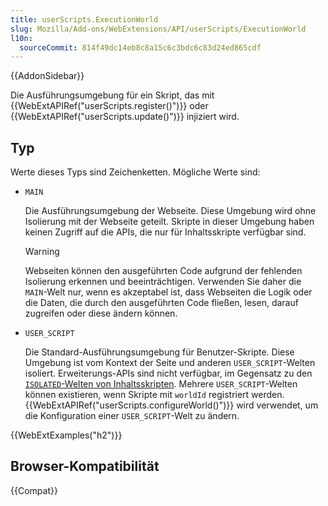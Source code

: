```yaml
---
title: userScripts.ExecutionWorld
slug: Mozilla/Add-ons/WebExtensions/API/userScripts/ExecutionWorld
l10n:
  sourceCommit: 814f49dc14eb8c8a15c6c3bdc6c83d24ed865cdf
---
```


{{AddonSidebar}}

Die Ausführungsumgebung für ein Skript, das mit {{WebExtAPIRef("userScripts.register()")}}
oder {{WebExtAPIRef("userScripts.update()")}} injiziert wird.

## Typ

Werte dieses Typs sind Zeichenketten. Mögliche Werte sind:

- `MAIN`

  Die Ausführungsumgebung der Webseite. Diese Umgebung wird ohne Isolierung mit der Webseite geteilt. Skripte in dieser Umgebung haben keinen Zugriff auf die APIs, die nur für Inhaltsskripte verfügbar sind.

  > [!WARNING]
  > Webseiten können den ausgeführten Code aufgrund der fehlenden Isolierung erkennen und beeinträchtigen. Verwenden Sie daher die `MAIN`-Welt nur, wenn es akzeptabel ist, dass Webseiten die Logik oder die Daten, die durch den ausgeführten Code fließen, lesen, darauf zugreifen oder diese ändern können.

- `USER_SCRIPT`

  Die Standard-Ausführungsumgebung für Benutzer-Skripte. Diese Umgebung ist vom Kontext der Seite und anderen `USER_SCRIPT`-Welten isoliert. Erweiterungs-APIs sind nicht verfügbar, im Gegensatz zu den [`ISOLATED`-Welten von Inhaltsskripten](/de/docs/Mozilla/Add-ons/WebExtensions/API/scripting/ExecutionWorld). Mehrere `USER_SCRIPT`-Welten können existieren, wenn Skripte mit `worldId` registriert werden. {{WebExtAPIRef("userScripts.configureWorld()")}} wird verwendet, um die Konfiguration einer `USER_SCRIPT`-Welt zu ändern.

{{WebExtExamples("h2")}}

## Browser-Kompatibilität

{{Compat}}
